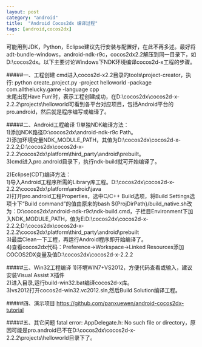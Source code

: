 ```yaml
---
layout: post
category: "android"
title:  "Android Cocos2dx 编译过程"
tags: [android,cocos2dx]
---
```

可能用到JDK，Python，Eclipse建议先行安装与配置好，在此不再多述。最好将adt-bundle-windows，android-ndk-r9c，cocos2dx2.2解压到同一目录下，如D:\cocos2dx。以下主要讨论Windows下NDK环境编译cocos2d-x工程的步骤。

#####一、工程创建
cmd进入cocos2d-x2.2目录的tools\project-creator，执行: python create_project.py -project helloworld -package com.allthelucky.game -language cpp<br/>
末尾出现Have Fun!时，表示工程创建成功，在D:\cocos2dx\cocos2d-x-2.2.2\projects\helloworld可看到各平台对应项目，包括Android平台的pro.android，然后就是程序编写或编译了。

#####二、Android工程编译
1)单独NDK编译方法：<br/>
1)添加NDK路径D:\cocos2dx\android-ndk-r9c Path。<br/>
2)添加环境变量NDK_MODULE_PATH，其值为D:\cocos2dx\cocos2d-x-2.2.2;D:\cocos2dx\cocos2d-x-2.2.2\cocos2dx\platform\third_party\android\prebuilt。<br/>
3)cmd进入pro.android目录下，执行ndk-build就可开始编译了。

2)Eclipse(CDT)编译方法：<br/>
1)导入Android工程序所需的Library库工程。D:\cocos2dx\cocos2d-x-2.2.2\cocos2dx\platform\android\java<br/>
2)打开pro.android工程Properties，选中C/C++ Build选项，将Build Settings选项卡下“Build command”的值由原来的bash ${ProjDirPath}/build_native.sh改为：D:\cocos2dx\android-ndk-r9c\ndk-build.cmd，子栏目Environment下加入NDK_MODULE_PATH，值为E:D:\cocos2dx\cocos2d-x-2.2.2;D:\cocos2dx\cocos2d-x-2.2.2\cocos2dx\platform\third_party\android\prebuilt<br/>
3)最后Clean一下工程，再运行Android程序即开始编译了。<br/>
4)查看cocos2dx代码：Preference->Workspace->Linked Resources添加COCOS2DX变量及值D:\cocos2dx\cocos2d-x-2.2.2

#####三、Win32工程编译
1)环境WIN7+VS2012，方便代码查看或输入，建议安装Visual Assist X插件<br/>
2)进入目录,运行build-win32.bat编译cocos2d-x库。<br/>
3)vs2012打开cocos2d-win32.vc2012.sln,然后Build Solution编译工程。

#####四、演示项目
<https://github.com/panxuewen/android-cocos2dx-tutorial>

#####五、其它问题
fatal error: AppDelegate.h: No such file or directory，原因可能是pro.android已不在D:\cocos2dx\cocos2d-x-2.2.2\projects\helloworld目录下了。